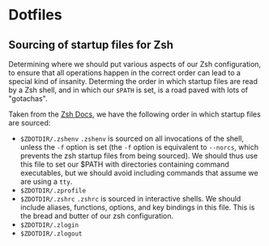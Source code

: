 # Dotfiles

## Sourcing of startup files for Zsh 
Determining where we should put various aspects of our Zsh configuration, to 
ensure that all operations happen in the correct order can lead to a special
kind of insanity. Determing the order in which startup files are read by a Zsh 
shell, and in which our `$PATH` is set, is a road paved with lots of "gotachas".

Taken from the [Zsh Docs](https://zsh.sourceforge.io/Intro/intro_3.html), we 
have the following order in which startup files are sourced:

- `$ZDOTDIR/.zshenv`
`.zshenv` is sourced on all invocations of the shell, unless the `-f` option is
set (the `-f` option is equivalent to `--norcs`, which prevents the zsh startup
files from being sourced). We should thus use this file to set our $PATH with
directories containing command executables, but we should avoid including 
commands that assume we are using a `tty`.
- `$ZDOTDIR/.zprofile`
- `$ZDOTDIR/.zshrc`
`.zshrc` is sourced in interactive shells. We should include aliases, functions,
options, and key bindings in this file. This is the bread and butter of our zsh
configuration.
- `$ZDOTDIR/.zlogin`
- `$ZDOTDIR/.zlogout`


